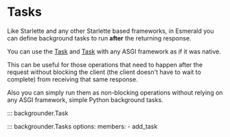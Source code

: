 # Tasks

Like Starlette and any other Starlette based frameworks, in Esmerald you can define background
tasks to run **after** the returning response.

You can use the [Task](#task) and [Task](#tasks) with any ASGI framework as if it was native.

This can be useful for those operations that need to happen after the request without blocking the
client (the client doesn't have to wait to complete) from receiving that same response.

Also you can simply run them as non-blocking operations without relying on any ASGI framework,
simple Python background tasks.

::: backgrounder.Task

::: backgrounder.Tasks
    options:
        members:
            - add_task
